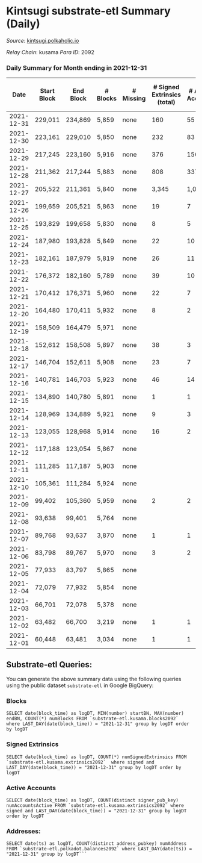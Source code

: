 # Kintsugi substrate-etl Summary (Daily)

_Source_: [kintsugi.polkaholic.io](https://kintsugi.polkaholic.io)

*Relay Chain*: kusama
*Para ID*: 2092



### Daily Summary for Month ending in 2021-12-31


| Date | Start Block | End Block | # Blocks | # Missing | # Signed Extrinsics (total) | # Active Accounts | # Addresses with Balances | # Events | # Transfers | # XCM Transfers In | # XCM Transfers Out |
| ---- | ----------- | --------- | -------- | --------- | --------------------------- | ----------------- | ------------------------- | -------- | ----------- | ------------------ | ------------------- |
| 2021-12-31 | 229,011 | 234,869 | 5,859 | none  | 160 | 55 | 5,068 | 29,593 | 72 ($205,722.41) |   |   |
| 2021-12-30 | 223,161 | 229,010 | 5,850 | none  | 232 | 83 | 5,046 | 30,251 | 217 ($115,940.84) |   |   |
| 2021-12-29 | 217,245 | 223,160 | 5,916 | none  | 376 | 156 | 4,908 | 31,117 | 321 ($108,360.46) |   |   |
| 2021-12-28 | 211,362 | 217,244 | 5,883 | none  | 808 | 337 | 4,704 | 33,398 | 826 ($2,094,941.93) |   |   |
| 2021-12-27 | 205,522 | 211,361 | 5,840 | none  | 3,345 | 1,026 | 4,171 | 37,368 | 1,854 ($3,452,689.98) |   |   |
| 2021-12-26 | 199,659 | 205,521 | 5,863 | none  | 19 | 7 | 3,315 | 31,127 | 297 ($540,444.76) |   |   |
| 2021-12-25 | 193,829 | 199,658 | 5,830 | none  | 8 | 5 | 3,019 | 29,160 |   |   |   |
| 2021-12-24 | 187,980 | 193,828 | 5,849 | none  | 22 | 10 | 3,019 | 29,285 | 9 ($143.65) |   |   |
| 2021-12-23 | 182,161 | 187,979 | 5,819 | none  | 26 | 11 | 3,015 | 29,160 | 18 ($512.34) |   |   |
| 2021-12-22 | 176,372 | 182,160 | 5,789 | none  | 39 | 10 | 3,006 | 29,639 | 112 ($7,962,621.22) |   |   |
| 2021-12-21 | 170,412 | 176,371 | 5,960 | none  | 22 | 7 | 2,904 | 30,557 | 126 ($53,543.54) |   |   |
| 2021-12-20 | 164,480 | 170,411 | 5,932 | none  | 8 | 2 | 2,786 | 32,124 | 405 ($315,794.39) |   |   |
| 2021-12-19 | 158,509 | 164,479 | 5,971 | none  |  |  | 2,380 | 29,855 |   |   |   |
| 2021-12-18 | 152,612 | 158,508 | 5,897 | none  | 38 | 3 | 2,380 | 43,713 | 2,352 ($742,942.17) | 1 ($3,088.26) |   |
| 2021-12-17 | 146,704 | 152,611 | 5,908 | none  | 23 | 7 | 35 | 26,680 | 8 ($7,849.12) | 3 ($4,231.40) |   |
| 2021-12-16 | 140,781 | 146,703 | 5,923 | none  | 46 | 14 | 28 | 23,818 | 11 ($165,350,093.11) | 2 ($315.30) |   |
| 2021-12-15 | 134,890 | 140,780 | 5,891 | none  | 1 | 1 | 10 | 23,566 |   |   |   |
| 2021-12-14 | 128,969 | 134,889 | 5,921 | none  | 9 | 3 | 10 | 23,703 |   |   |   |
| 2021-12-13 | 123,055 | 128,968 | 5,914 | none  | 16 | 2 | 8 | 16,830 |   |   |   |
| 2021-12-12 | 117,188 | 123,054 | 5,867 | none  |  |  | 7 | 11,734 |   |   |   |
| 2021-12-11 | 111,285 | 117,187 | 5,903 | none  |  |  | 7 | 11,806 |   |   |   |
| 2021-12-10 | 105,361 | 111,284 | 5,924 | none  |  |  | 7 | 11,848 |   |   |   |
| 2021-12-09 | 99,402 | 105,360 | 5,959 | none  | 2 | 2 | 7 | 11,924 |   |   |   |
| 2021-12-08 | 93,638 | 99,401 | 5,764 | none  |  |  | 7 | 11,528 |   |   |   |
| 2021-12-07 | 89,768 | 93,637 | 3,870 | none  | 1 | 1 | 7 | 7,744 |   |   |   |
| 2021-12-06 | 83,798 | 89,767 | 5,970 | none  | 3 | 2 | 7 | 11,944 |   |   |   |
| 2021-12-05 | 77,933 | 83,797 | 5,865 | none  |  |  | 7 | 11,730 |   |   |   |
| 2021-12-04 | 72,079 | 77,932 | 5,854 | none  |  |  | 7 | 11,708 |   |   |   |
| 2021-12-03 | 66,701 | 72,078 | 5,378 | none  |  |  | 7 | 10,756 |   |   |   |
| 2021-12-02 | 63,482 | 66,700 | 3,219 | none  | 1 | 1 | 7 | 6,439 |   |   |   |
| 2021-12-01 | 60,448 | 63,481 | 3,034 | none  | 1 | 1 | 7 | 6,069 |   |   |   |

## Substrate-etl Queries:
You can generate the above summary data using the following queries using the public dataset `substrate-etl` in Google BigQuery:


### Blocks
```
SELECT date(block_time) as logDT, MIN(number) startBN, MAX(number) endBN, COUNT(*) numBlocks FROM `substrate-etl.kusama.blocks2092`  where LAST_DAY(date(block_time)) = "2021-12-31" group by logDT order by logDT
```


### Signed Extrinsics
```
SELECT date(block_time) as logDT, COUNT(*) numSignedExtrinsics FROM `substrate-etl.kusama.extrinsics2092`  where signed and LAST_DAY(date(block_time)) = "2021-12-31" group by logDT order by logDT
```


### Active Accounts
```
SELECT date(block_time) as logDT, COUNT(distinct signer_pub_key) numAccountsActive FROM `substrate-etl.kusama.extrinsics2092` where signed and LAST_DAY(date(block_time)) = "2021-12-31" group by logDT order by logDT
```


### Addresses:
```
SELECT date(ts) as logDT, COUNT(distinct address_pubkey) numAddress FROM `substrate-etl.polkadot.balances2092` where LAST_DAY(date(ts)) = "2021-12-31" group by logDT```

